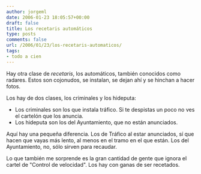 ```yaml
---
author: jorgeml
date: 2006-01-23 18:05:57+00:00
draft: false
title: Los recetaris automáticos
type: posts
comments: false
url: /2006/01/23/los-recetaris-automaticos/
tags:
- todo a cien
---
```


Hay otra clase de _recetaris_, los automáticos, también conocidos como radares. Estos son cojonudos, se instalan, se dejan ahí y se hinchan a hacer fotos.

Los hay de dos clases, los criminales y los hideputa:

* Los criminales son los que instala tráfico. Si te despistas un poco no ves el cartelón que los anuncia.
* Los hideputa son los del Ayuntamiento, que no están anunciados.

Aquí hay una pequeña diferencia. Los de Tráfico al estar anunciados, sí que hacen que vayas más lento, al menos en el tramo en el que están. Los del Ayuntamiento, no, sólo sirven para recaudar.

Lo que también me sorprende es la gran cantidad de gente que ignora el cartel de "Control de velocidad". Los hay con ganas de ser recetados.
